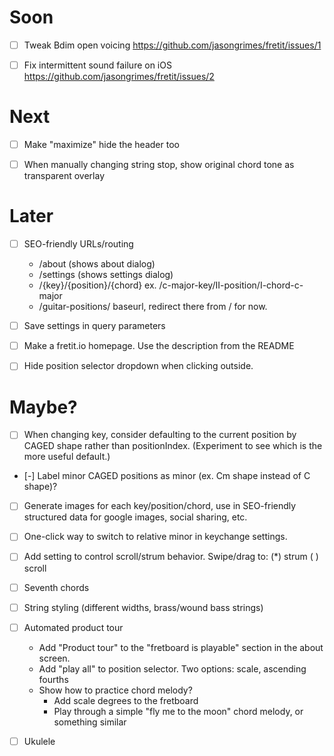 # Soon

- [ ] Tweak Bdim open voicing https://github.com/jasongrimes/fretit/issues/1

- [ ] Fix intermittent sound failure on iOS https://github.com/jasongrimes/fretit/issues/2

# Next

- [ ] Make "maximize" hide the header too

- [ ] When manually changing string stop, show original chord tone as transparent overlay

# Later

- [ ] SEO-friendly URLs/routing
  - /about (shows about dialog)
  - /settings (shows settings dialog)
  - /{key}/{position}/{chord} ex. /c-major-key/II-position/I-chord-c-major
  - /guitar-positions/ baseurl, redirect there from / for now.

- [ ] Save settings in query parameters

- [ ] Make a fretit.io homepage. Use the description from the README

- [ ] Hide position selector dropdown when clicking outside.

# Maybe?

- [ ] When changing key, consider defaulting to the current position by CAGED shape rather than positionIndex.
  (Experiment to see which is the more useful default.)

- [-] Label minor CAGED positions as minor (ex. Cm shape instead of C shape)?
- [ ] Generate images for each key/position/chord, use in SEO-friendly structured data for google images, social sharing, etc.
- [ ] One-click way to switch to relative minor in keychange settings.
- [ ] Add setting to control scroll/strum behavior. Swipe/drag to: (\*) strum ( ) scroll
- [ ] Seventh chords
- [ ] String styling (different widths, brass/wound bass strings)
- [ ] Automated product tour
  - Add "Product tour" to the "fretboard is playable" section in the about screen.
  - Add "play all" to position selector. Two options: scale, ascending fourths
  - Show how to practice chord melody?
    - Add scale degrees to the fretboard
    - Play through a simple "fly me to the moon" chord melody, or something similar
- [ ] Ukulele

